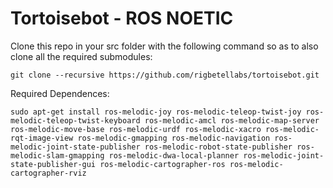 # Tortoisebot - ROS NOETIC

Clone this repo in your src folder with the following command so as to also clone all the required submodules:
```
git clone --recursive https://github.com/rigbetellabs/tortoisebot.git
```
Required Dependences: 
```
sudo apt-get install ros-melodic-joy ros-melodic-teleop-twist-joy ros-melodic-teleop-twist-keyboard ros-melodic-amcl ros-melodic-map-server ros-melodic-move-base ros-melodic-urdf ros-melodic-xacro ros-melodic-rqt-image-view ros-melodic-gmapping ros-melodic-navigation ros-melodic-joint-state-publisher ros-melodic-robot-state-publisher ros-melodic-slam-gmapping ros-melodic-dwa-local-planner ros-melodic-joint-state-publisher-gui ros-melodic-cartographer-ros ros-melodic-cartographer-rviz
```
